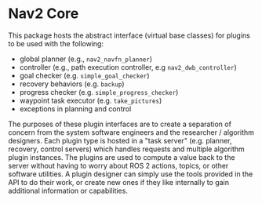 # Nav2 Core

This package hosts the abstract interface (virtual base classes) for plugins to be used with the following:
- global planner (e.g., `nav2_navfn_planner`)
- controller (e.g., path execution controller, e.g `nav2_dwb_controller`)
- goal checker (e.g. `simple_goal_checker`)
- recovery behaviors (e.g. `backup`)
- progress checker (e.g. `simple_progress_checker`)
- waypoint task executor (e.g. `take_pictures`)
- exceptions in planning and control

The purposes of these plugin interfaces are to create a separation of concern from the system software engineers and the researcher / algorithm designers. Each plugin type is hosted in a "task server" (e.g. planner, recovery, control servers) which handles requests and multiple algorithm plugin instances. The plugins are used to compute a value back to the server without having to worry about ROS 2 actions, topics, or other software utilities. A plugin designer can simply use the tools provided in the API to do their work, or create new ones if they like internally to gain additional information or capabilities.
